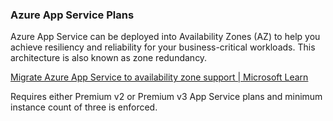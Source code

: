 ### Azure App Service Plans

Azure App Service can be deployed into Availability Zones (AZ) to help you achieve resiliency and reliability for your business-critical workloads. This architecture is also known as zone redundancy.

[Migrate Azure App Service to availability zone support | Microsoft Learn](https://learn.microsoft.com/en-us/azure/availability-zones/migrate-app-service)

Requires either Premium v2 or Premium v3 App Service plans and minimum instance count of three is enforced.